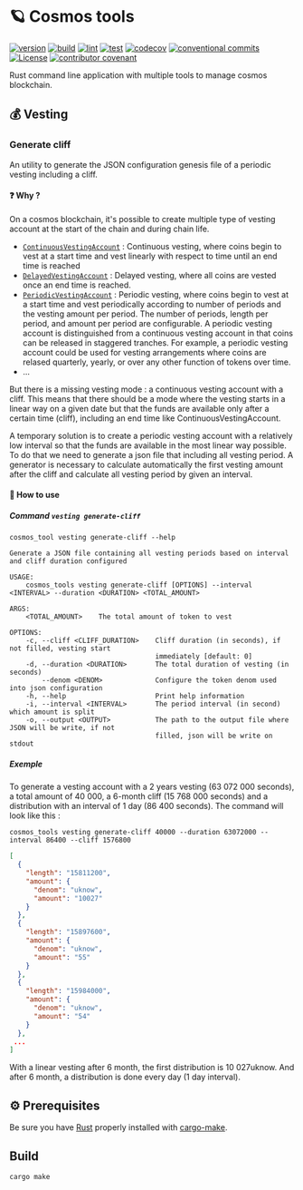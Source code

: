 # 🪐 Cosmos tools

[![version](https://img.shields.io/github/v/release/okp4/cosmos-tools?style=for-the-badge)](https://github.com/okp4/cosmos-tools/releases)
[![build](https://img.shields.io/github/workflow/status/okp4/cosmos-tools/Build?label=build&style=for-the-badge)](https://github.com/okp4/cosmos-tools/actions/workflows/build.yml)
[![lint](https://img.shields.io/github/workflow/status/okp4/cosmos-tools/Lint?label=lint&style=for-the-badge)](https://github.com/okp4/cosmos-tools/actions/workflows/lint.yml)
[![test](https://img.shields.io/github/workflow/status/okp4/cosmos-tools/Test?label=test&style=for-the-badge)](https://github.com/okp4/cosmos-tools/actions/workflows/test.yml)
[![codecov](https://img.shields.io/codecov/c/github/okp4/cosmos-tools?style=for-the-badge&token=K5CYM8TQQY)](https://codecov.io/gh/okp4/cosmos-tools)
[![conventional commits](https://img.shields.io/badge/Conventional%20Commits-1.0.0-yellow.svg?style=for-the-badge)](https://conventionalcommits.org)
[![License](https://img.shields.io/badge/License-BSD_3--Clause-blue.svg?style=for-the-badge)](https://opensource.org/licenses/BSD-3-Clause)
[![contributor covenant](https://img.shields.io/badge/Contributor%20Covenant-2.1-4baaaa.svg?style=for-the-badge)](https://github.com/okp4/.github/blob/main/CODE_OF_CONDUCT.md)

Rust command line application with multiple tools to manage cosmos blockchain.

## 💰 Vesting

### Generate cliff

An utility to generate the JSON configuration genesis file of a periodic vesting including a cliff.

#### ❓ Why ?

On a cosmos blockchain, it's possible to create multiple type of vesting account at the start of the chain and during chain life.

- [`ContinuousVestingAccount`](https://docs.cosmos.network/master/modules/auth/05_vesting.html#continuousvestingaccount) : Continuous vesting, where coins begin to vest at a start time and vest linearly with respect to time until an end time is reached
- [`DelayedVestingAccount`](https://docs.cosmos.network/master/modules/auth/05_vesting.html#delayedvestingaccount) : Delayed vesting, where all coins are vested once an end time is reached.
- [`PeriodicVestingAccount`](https://docs.cosmos.network/master/modules/auth/05_vesting.html#periodicvestingaccount) : Periodic vesting, where coins begin to vest at a start time and vest periodically according to number of periods and the vesting amount per period. The number of periods, length per period, and amount per period are configurable. A periodic vesting account is distinguished from a continuous vesting account in that coins can be released in staggered tranches. For example, a periodic vesting account could be used for vesting arrangements where coins are relased quarterly, yearly, or over any other function of tokens over time.
- ...

But there is a missing vesting mode : a continuous vesting account with a cliff. This means that there should be a mode where the vesting starts in a linear way on a given date but that the funds are available only after a certain time (cliff), including an end time like ContinuousVestingAccount.

A temporary solution is to create a periodic vesting account with a relatively low interval so that the funds are available in the most linear way possible. To do that we need to generate a json file that including all vesting period. A generator is necessary to calculate automatically the first vesting amount after the cliff and calculate all vesting period by given an interval.

#### 📄 How to use

##### Command `vesting generate-cliff`

```cli
cosmos_tool vesting generate-cliff --help
```

```cli
Generate a JSON file containing all vesting periods based on interval and cliff duration configured

USAGE:
    cosmos_tools vesting generate-cliff [OPTIONS] --interval <INTERVAL> --duration <DURATION> <TOTAL_AMOUNT>

ARGS:
    <TOTAL_AMOUNT>    The total amount of token to vest

OPTIONS:
    -c, --cliff <CLIFF_DURATION>    Cliff duration (in seconds), if not filled, vesting start
                                    immediately [default: 0]
    -d, --duration <DURATION>       The total duration of vesting (in seconds)
        --denom <DENOM>             Configure the token denom used into json configuration
    -h, --help                      Print help information
    -i, --interval <INTERVAL>       The period interval (in second) which amount is split
    -o, --output <OUTPUT>           The path to the output file where JSON will be write, if not
                                    filled, json will be write on stdout
```

##### Exemple

To generate a vesting account with a 2 years vesting (63 072 000 seconds), a total amount of 40 000, a 6-month cliff (15 768 000 seconds) and a distribution with an interval of 1 day (86 400 seconds). The command will look like this :

```cli
cosmos_tools vesting generate-cliff 40000 --duration 63072000 --interval 86400 --cliff 1576800
```

```json
[
  {
    "length": "15811200",
    "amount": {
      "denom": "uknow",
      "amount": "10027"
    }
  },
  {
    "length": "15897600",
    "amount": {
      "denom": "uknow",
      "amount": "55"
    }
  },
  {
    "length": "15984000",
    "amount": {
      "denom": "uknow",
      "amount": "54"
    }
  },
 ...
]
```

With a linear vesting after 6 month, the first distribution is 10 027uknow. And after 6 month, a distribution is done every day (1 day interval).

## ⚙️ Prerequisites

Be sure you have [Rust](https://www.rust-lang.org/tools/install) properly installed with [cargo-make](https://github.com/sagiegurari/cargo-make).

## Build

```sh
cargo make
```
